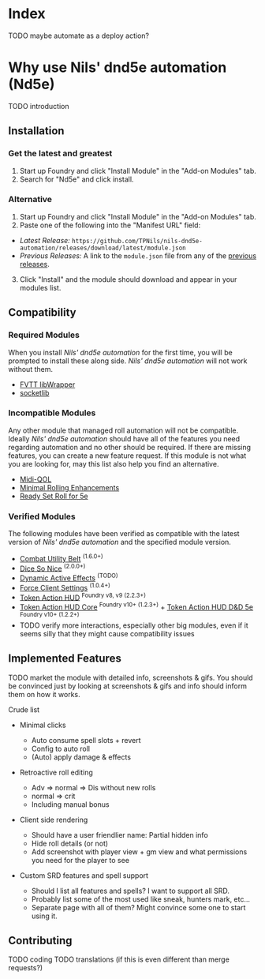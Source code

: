 # Index
TODO maybe automate as a deploy action?

# Why use Nils' dnd5e automation (Nd5e)
TODO introduction

## Installation

### Get the latest and greatest
1. Start up Foundry and click "Install Module" in the "Add-on Modules" tab.
2. Search for "Nd5e" and click install.

### Alternative
1. Start up Foundry and click "Install Module" in the "Add-on Modules" tab.
2. Paste one of the following into the "Manifest URL" field:
  - _Latest Release:_ `https://github.com/TPNils/nils-dnd5e-automation/releases/download/latest/module.json`
  - _Previous Releases:_ A link to the `module.json` file from any of the [previous releases](https://github.com/TPNils/nils-dnd5e-automation/releases).
3. Click "Install" and the module should download and appear in your modules list.

## Compatibility

### Required Modules
When you install _Nils' dnd5e automation_ for the first time, you will be prompted to install these along side. _Nils' dnd5e automation_ will not work without them.
- [FVTT libWrapper](https://github.com/ruipin/fvtt-lib-wrapper#1-fvtt-libwrapper)
- [socketlib](https://github.com/manuelVo/foundryvtt-socketlib#socketlib)


### Incompatible Modules
Any other module that managed roll automation will not be compatible. Ideally _Nils' dnd5e automation_ should have all of the features you need regarding automation and no other should be required. If there are missing features, you can create a new feature request. If this module is not what you are looking for, may this list also help you find an alternative.
- [Midi-QOL](https://gitlab.com/tposney/midi-qol)
- [Minimal Rolling Enhancements](https://github.com/ElfFriend-DnD/FVTT-Minimal-Rolling-Enhancements-DND5E#minimal-rolling-enhancements-mre-for-dd5e)
- [Ready Set Roll for 5e](https://github.com/MangoFVTT/fvtt-ready-set-roll-5e#ready-set-roll-for-5e---foundryvtt-module)


### Verified Modules
The following modules have been verified as compatible with the latest version of _Nils' dnd5e automation_ and the specified module version.
- [Combat Utility Belt](https://github.com/death-save/combat-utility-belt#combat-utility-belt) <sup>(1.6.0+)</sup>
- [Dice So Nice](https://gitlab.com/riccisi/foundryvtt-dice-so-nice#installation) <sup>(2.0.0+)</sup>
- [Dynamic Active Effects](https://gitlab.com/tposney/dae) <sup>(TODO)</sup>
- [Force Client Settings](https://gitlab.com/kimitsu_desu/force-client-settings#force-client-settings) <sup>(1.0.4+)</sup>
- [Token Action HUD](https://github.com/Larkinabout/fvtt-token-action-hud-dnd5e#token-action-hud-dd-5eken-action-hud-dnd5e) <sup>Foundry v8, v9 (2.2.3+)</sup>
- [Token Action HUD Core](https://github.com/Larkinabout/fvtt-token-action-hud-core#token-action-hud-core) <sup>Foundry v10+ (1.2.3+)</sup> + [Token Action HUD D&D 5e](https://github.com/Larkinabout/fvtt-token-action-hud-dnd5e#token-action-hud-dd-5eken-action-hud-dnd5e) <sup>Foundry v10+ (1.2.2+)</sup>
- TODO verify more interactions, especially other big modules, even if it seems silly that they might cause compatibility issues


## Implemented Features
TODO market the module with detailed info, screenshots & gifs. You should be convinced just by looking at screenshots & gifs and info should inform them on how it works.

Crude list
- Minimal clicks
  - Auto consume spell slots + revert
  - Config to auto roll
  - (Auto) apply damage & effects

- Retroactive roll editing
  - Adv => normal => Dis without new rolls
  - normal => crit
  - Including manual bonus

- Client side rendering
  - Should have a user friendlier name: Partial hidden info
  - Hide roll details (or not)
  - Add screenshot with player view + gm view and what permissions you need for the player to see

- Custom SRD features and spell support
  - Should I list all features and spells? I want to support all SRD.
  - Probably list some of the most used like sneak, hunters mark, etc...
  - Separate page with all of them? Might convince some one to start using it.

## Contributing
TODO coding
TODO translations (if this is even different than merge requests?)